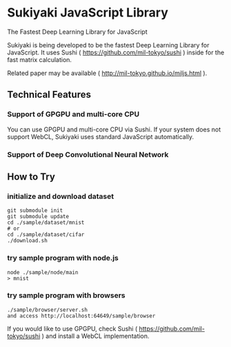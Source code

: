 # Sukiyaki JavaScript Library
The Fastest Deep Learning Library for JavaScript

Sukiyaki is being developed to be the fastest Deep Learning Library for JavaScript. It uses Sushi ( https://github.com/mil-tokyo/sushi ) inside for the fast matrix calculation.

Related paper may be available ( http://mil-tokyo.github.io/miljs.html ).

## Technical Features

### Support of GPGPU and multi-core CPU
You can use GPGPU and multi-core CPU via Sushi. If your system does not support WebCL, Sukiyaki uses standard JavaScript automatically.

### Support of Deep Convolutional Neural Network

## How to Try

### initialize and download dataset
	git submodule init
	git submodule update
	cd ./sample/dataset/mnist
	# or
	cd ./sample/dataset/cifar
	./download.sh

### try sample program with node.js
	node ./sample/node/main
	> mnist

### try sample program with browsers
	./sample/browser/server.sh
	and access http://localhost:64649/sample/browser

If you would like to use GPGPU, check Sushi ( https://github.com/mil-tokyo/sushi ) and install a WebCL implementation.
